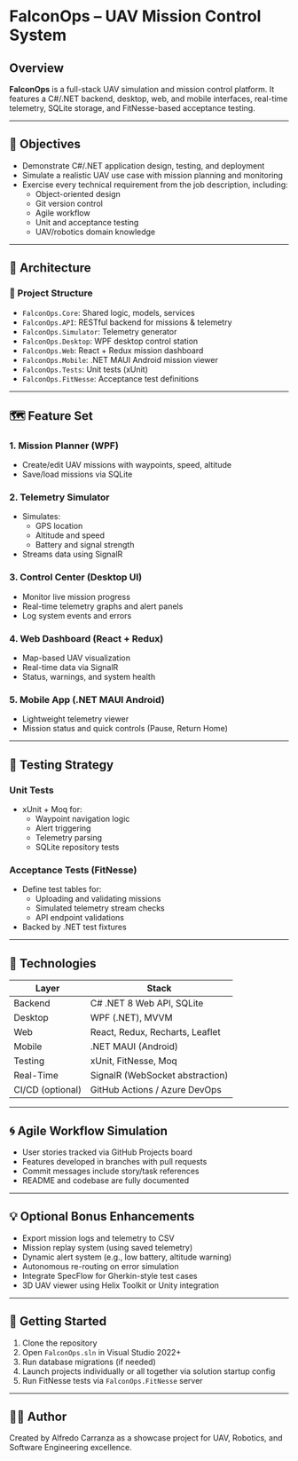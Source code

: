 # FalconOps – UAV Mission Control System

## Overview
**FalconOps** is a full-stack UAV simulation and mission control platform. It features a C#/.NET backend, desktop, web, and mobile interfaces, real-time telemetry, SQLite storage, and FitNesse-based acceptance testing.

---

## 🎯 Objectives

- Demonstrate C#/.NET application design, testing, and deployment
- Simulate a realistic UAV use case with mission planning and monitoring
- Exercise every technical requirement from the job description, including:
  - Object-oriented design
  - Git version control
  - Agile workflow
  - Unit and acceptance testing
  - UAV/robotics domain knowledge

---

## 🧱 Architecture

### 📂 Project Structure
- `FalconOps.Core`: Shared logic, models, services
- `FalconOps.API`: RESTful backend for missions & telemetry
- `FalconOps.Simulator`: Telemetry generator
- `FalconOps.Desktop`: WPF desktop control station
- `FalconOps.Web`: React + Redux mission dashboard
- `FalconOps.Mobile`: .NET MAUI Android mission viewer
- `FalconOps.Tests`: Unit tests (xUnit)
- `FalconOps.FitNesse`: Acceptance test definitions

---

## 🗺️ Feature Set

### 1. Mission Planner (WPF)
- Create/edit UAV missions with waypoints, speed, altitude
- Save/load missions via SQLite

### 2. Telemetry Simulator
- Simulates:
  - GPS location
  - Altitude and speed
  - Battery and signal strength
- Streams data using SignalR

### 3. Control Center (Desktop UI)
- Monitor live mission progress
- Real-time telemetry graphs and alert panels
- Log system events and errors

### 4. Web Dashboard (React + Redux)
- Map-based UAV visualization
- Real-time data via SignalR
- Status, warnings, and system health

### 5. Mobile App (.NET MAUI Android)
- Lightweight telemetry viewer
- Mission status and quick controls (Pause, Return Home)

---

## 🧪 Testing Strategy

### Unit Tests
- xUnit + Moq for:
  - Waypoint navigation logic
  - Alert triggering
  - Telemetry parsing
  - SQLite repository tests

### Acceptance Tests (FitNesse)
- Define test tables for:
  - Uploading and validating missions
  - Simulated telemetry stream checks
  - API endpoint validations
- Backed by .NET test fixtures

---

## 🧩 Technologies

| Layer        | Stack                          |
|--------------|---------------------------------|
| Backend      | C# .NET 8 Web API, SQLite       |
| Desktop      | WPF (.NET), MVVM                |
| Web          | React, Redux, Recharts, Leaflet |
| Mobile       | .NET MAUI (Android)             |
| Testing      | xUnit, FitNesse, Moq            |
| Real-Time    | SignalR (WebSocket abstraction) |
| CI/CD (optional) | GitHub Actions / Azure DevOps |

---

## 🌀 Agile Workflow Simulation

- User stories tracked via GitHub Projects board
- Features developed in branches with pull requests
- Commit messages include story/task references
- README and codebase are fully documented

---

## 💡 Optional Bonus Enhancements

- Export mission logs and telemetry to CSV
- Mission replay system (using saved telemetry)
- Dynamic alert system (e.g., low battery, altitude warning)
- Autonomous re-routing on error simulation
- Integrate SpecFlow for Gherkin-style test cases
- 3D UAV viewer using Helix Toolkit or Unity integration

---

## 🚀 Getting Started

1. Clone the repository
2. Open `FalconOps.sln` in Visual Studio 2022+
3. Run database migrations (if needed)
4. Launch projects individually or all together via solution startup config
5. Run FitNesse tests via `FalconOps.FitNesse` server

---

## 👨‍💻 Author

Created by Alfredo Carranza as a showcase project for UAV, Robotics, and Software Engineering excellence.

